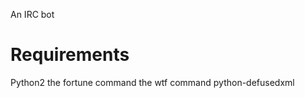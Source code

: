 An IRC bot

Requirements
============
Python2
the fortune command
the wtf command
python-defusedxml
